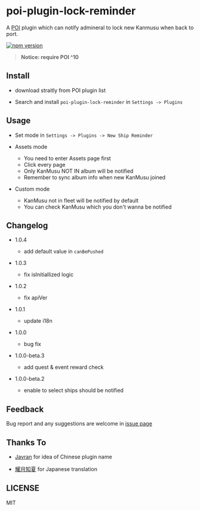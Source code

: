 # poi-plugin-lock-reminder

A [POI](https://poi.io) plugin which can notify admineral to lock new Kanmusu when back to port.

[![npm version](https://badge.fury.io/js/poi-plugin-lock-reminder.svg)](https://badge.fury.io/js/poi-plugin-lock-reminder)

> **Notice: require POI ^10**

## Install

- download straitly from POI plugin list

- Search and install `poi-plugin-lock-reminder` in `Settings -> Plugins`

## Usage

- Set mode in `Settings -> Plugins -> New Ship Reminder`

- Assets mode

  - You need to enter Assets page first
  - Click every page
  - Only KanMusu NOT IN album will be notified
  - Remember to sync album info when new KanMusu joined

- Custom mode
  - KanMusu not in fleet will be notified by default
  - You can check KanMusu which you don't wanna be notified

## Changelog

- 1.0.4
  - add default value in `canBePushed`

- 1.0.3
  - fix isInitiallized logic

- 1.0.2
  - fix apiVer

- 1.0.1
  - update i18n

- 1.0.0
  - bug fix

- 1.0.0-beta.3
  - add quest & event reward check

- 1.0.0-beta.2
  - enable to select ships should be notified

## Feedback

Bug report and any suggestions are welcome in [issue page](https://github.com/SoraYama/poi-plugin-lock-reminder/issues)

## Thanks To

- [Javran](https://github.com/Javran) for idea of Chinese plugin name

- [耀月知夏](https://www.weibo.com/yueyey1113) for Japanese translation

## LICENSE

MIT
